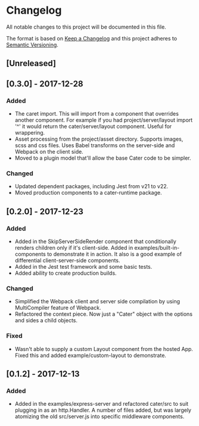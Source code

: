 # Changelog
All notable changes to this project will be documented in this file.

The format is based on [Keep a Changelog](http://keepachangelog.com/en/1.0.0/)
and this project adheres to [Semantic Versioning](http://semver.org/spec/v2.0.0.html).

## [Unreleased]

## [0.3.0] - 2017-12-28
### Added
- The caret import. This will import from a component that overrides another component. For example if you had project/server/layout import '^' it would return the cater/server/layout component. Useful for wrappering.
- Asset processing from the project/asset directory. Supports images, scss and css files. Uses Babel transforms on the server-side and Webpack on the client side.
- Moved to a plugin model that'll allow the base Cater code to be simpler.

### Changed
- Updated dependent packages, including Jest from v21 to v22.
- Moved production components to a cater-runtime package.

## [0.2.0] - 2017-12-23
### Added
- Added in the SkipServerSideRender component that conditionally renders children only if it's client-side. Added in examples/built-in-components to demonstrate it in action. It also is a good example of differential client-server-side components.
- Added in the Jest test framework and some basic tests.
- Added ability to create production builds.

### Changed
- Simplified the Webpack client and server side compilation by using MultiCompiler feature of Webpack.
- Refactored the context piece. Now just a "Cater" object with the options and sides a child objects.

### Fixed
- Wasn't able to supply a custom Layout component from the hosted App. Fixed this and added example/custom-layout to demonstrate.

## [0.1.2] - 2017-12-13
### Added
- Added in the examples/express-server and refactored cater/src to suit plugging in as an http.Handler. A number of files added, but was largely atomizing the old src/server.js into specific middleware components.
